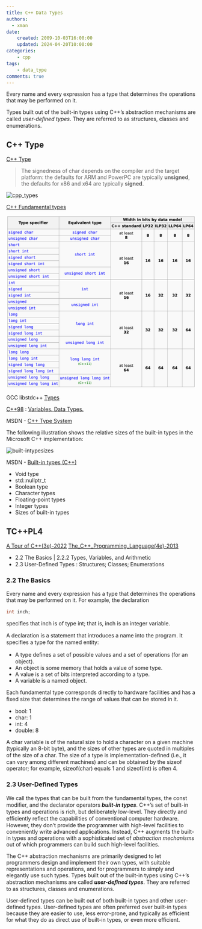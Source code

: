```yaml
---
title: C++ Data Types
authors:
  - xman
date:
    created: 2009-10-03T16:00:00
    updated: 2024-04-20T10:00:00
categories:
    - cpp
tags:
    - data_type
comments: true
---
```


Every name and every expression has a type that determines the operations that may be performed on it.

Types built out of the built-in types using C++’s abstraction mechanisms are called *user-deﬁned types*. They are referred to as structures, classes and enumerations.

<!-- more -->

## C++ Type

[C++ Type](http://en.cppreference.com/w/cpp/language/type)

> The signedness of char depends on the compiler and the target platform: the defaults for ARM and PowerPC are typically **unsigned**, the defaults for x86 and x64 are typically **signed**.

![cpp_types](https://upload.cppreference.com/mwiki/images/9/96/cpp_types.svg)

[C++ Fundamental types](https://en.cppreference.com/w/cpp/language/types?cf_lbyyhhwhyjj5l3rs65cb3w=6d3uam2jwchpcfhhfnoiwc)

![stdint-properties](./images/stdint-properties.png)

GCC libstdc++ [Types](https://gcc.gnu.org/onlinedocs/libstdc++/manual/support.html)

[C++98](http://www.cplusplus.com/doc/oldtutorial/) : [Variables. Data Types.](http://www.cplusplus.com/doc/oldtutorial/variables/)

MSDN - [C++ Type System](https://learn.microsoft.com/en-us/cpp/cpp/cpp-type-system-modern-cpp)

The following illustration shows the relative sizes of the built-in types in the Microsoft C++ implementation:

![built-intypesizes](https://learn.microsoft.com/en-us/cpp/cpp/media/built-intypesizes.png)

MSDN - [Built-in types (C++)](https://learn.microsoft.com/en-us/cpp/cpp/fundamental-types-cpp)

- Void type
- std::nullptr_t
- Boolean type
- Character types
- Floating-point types
- Integer types
- Sizes of built-in types

## TC++PL4

[A Tour of C++(3e)-2022](https://www.stroustrup.com/tour3.html)
[The\_C++\_Programming\_Language(4e)-2013](https://www.stroustrup.com/4th.html)

- 2.2 The Basics | 2.2.2 Types, Variables, and Arithmetic
- 2.3 User-Deﬁned Types : Structures; Classes; Enumerations

### 2.2 The Basics

Every name and every expression has a type that determines the operations that may be performed on it. For example, the declaration

```cpp
int inch;
```
speciﬁes that inch is of type int; that is, inch is an integer variable.

A declaration is a statement that introduces a name into the program. It speciﬁes a type for the named entity:

- A type deﬁnes a set of possible values and a set of operations (for an object).
- An object is some memory that holds a value of some type.
- A value is a set of bits interpreted according to a type.
- A variable is a named object.

Each fundamental type corresponds directly to hardware facilities and has a ﬁxed size that determines the range of values that can be stored in it.

- bool: 1
- char: 1
- int: 4
- double: 8

A char variable is of the natural size to hold a character on a given machine (typically an 8-bit byte), and the sizes of other types are quoted in multiples of the size of a char. The size of a type is implementation-deﬁned (i.e., it can vary among different machines) and can be obtained by the sizeof operator; for example, sizeof(char) equals 1 and sizeof(int) is often 4.

### 2.3 User-Deﬁned Types

We call the types that can be built from the fundamental types, the const modiﬁer, and the declarator operators ***built-in types***. C++’s set of built-in types and operations is rich, but deliberately low-level. They directly and efﬁciently reﬂect the capabilities of conventional computer hardware. However, they don’t provide the programmer with high-level facilities to conveniently write advanced applications. Instead, C++ augments the built-in types and operations with a sophisticated set of *abstraction mechanisms* out of which programmers can build such high-level facilities.

The C++ abstraction mechanisms are primarily designed to let programmers design and implement their own types, with suitable representations and operations, and for programmers to simply and elegantly use such types. Types built out of the built-in types using C++’s abstraction mechanisms are called ***user-deﬁned types***. They are referred to as structures, classes and enumerations.

User-defined types can be built out of both built-in types and other user-defined types. User-defined types are often preferred over built-in types because they are easier to use, less error-prone, and typically as efficient for what they do as direct use of built-in types, or even more efficient.
